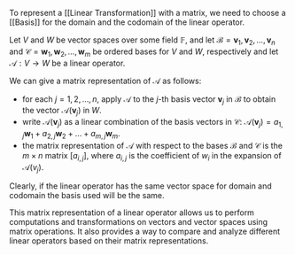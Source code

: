 To represent a [[Linear Transformation]] with a matrix, we need to choose a [[Basis]] for the domain and the codomain of the linear operator. 

Let $V$ and $W$ be vector spaces over some field $\mathbb{F}$, and let $\mathcal{B} = {\mathbf v_1,\mathbf v_2, \dots,\mathbf v_n}$ and $\mathcal{C} = {\mathbf w_1,\mathbf w_2, \dots,\mathbf w_m}$ be ordered bases for $V$ and $W$, respectively and let $\mathcal{A}: V \rightarrow W$ be a linear operator. 

We can give a matrix representation of $\mathcal{A}$ as follows:
- for each $j = 1, 2, \dots, n$, apply $\mathcal{A}$ to the $j$-th basis vector $\mathbf v_j$ in $\mathcal{B}$ to obtain the vector $\mathcal{A}(\mathbf v_j)$ in $W$.
- write $\mathcal{A}(\mathbf v_j)$ as a linear combination of the basis vectors in $\mathcal{C}$: $\mathcal{A}(\mathbf v_j) = a_{1,j}\mathbf w_1 + a_{2,j}\mathbf w_2 + \dots + a_{m,j}\mathbf w_m$.
- the matrix representation of $\mathcal{A}$ with respect to the bases $\mathcal{B}$ and $\mathcal{C}$ is the $m \times n$ matrix $[a_{i,j}]$, where $a_{i,j}$ is the coefficient of $w_i$ in the expansion of $\mathcal{A}(v_j)$.

Clearly, if the linear operator has the same vector space for domain and codomain the basis used will be the same.

This matrix representation of a linear operator allows us to perform computations and transformations on vectors and vector spaces using matrix operations.
It also provides a way to compare and analyze different linear operators based on their matrix representations.
